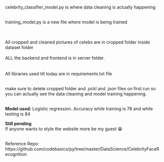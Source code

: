 celebrity_classifier_model.py is where data cleaning is actually happening</br>
</br>

training_model.py is a new file where model is being trained</br>
</br>

</br>
All cropped and cleaned pictures of celebs are in cropped folder inside dataset folder</br>

</br>
ALL the backend and frontend is in server folder.</br>
</br>

</br>
All libraries used till today are in requirements.txt file </br>
</br>

make sure to delete cropped folder and .pckl and .json files on first run so you can actually see the data cleaning and model training happening.</br>

</br> <b> Model used: </b> Logistic regression. Accuracy while training is 78 and while testing is 84
</br>

<b> Still pending</b> </br>
If anyone wants to style the website more be my guest 😁 </br>

</br>
Reference Repo: https://github.com/codebasics/py/tree/master/DataScience/CelebrityFaceRecognition</br>
